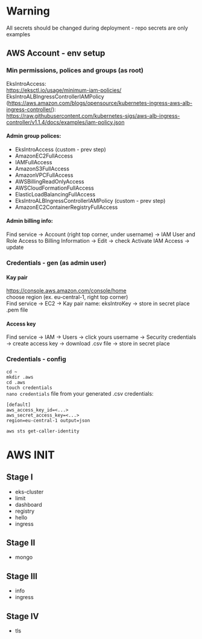 # Warning

All secrets should be changed during deployment - repo secrets are only examples

## AWS Account - env setup

### Min permissions, polices and groups (as root)

EksIntroAccess: \
https://eksctl.io/usage/minimum-iam-policies/ \
EksIntroALBIngressControllerIAMPolicy (https://aws.amazon.com/blogs/opensource/kubernetes-ingress-aws-alb-ingress-controller/): \
https://raw.githubusercontent.com/kubernetes-sigs/aws-alb-ingress-controller/v1.1.4/docs/examples/iam-policy.json 

#### Admin group polices:

* EksIntroAccess (custom - prev step)
* AmazonEC2FullAccess
* IAMFullAccess
* AmazonS3FullAccess
* AmazonVPCFullAccess
* AWSBillingReadOnlyAccess
* AWSCloudFormationFullAccess
* ElasticLoadBalancingFullAccess
* EksIntroALBIngressControllerIAMPolicy (custom - prev step)
* AmazonEC2ContainerRegistryFullAccess

#### Admin billing info:
Find service -> Account (right top corner, under username) -> IAM User and Role Access to Billing Information -> Edit -> check Activate IAM Access -> update

### Credentials - gen (as admin user)

#### Kay pair

https://console.aws.amazon.com/console/home \
choose region (ex. eu-central-1, right top corner) \
Find service -> EC2 -> Kay pair name: eksIntroKey -> store in secret place .pem file

#### Access key

Find service -> IAM -> Users -> click yours username -> Security credentials -> create access key -> download .csv file
-> store in secret place

### Credentials - config

`cd ~ `\
`mkdir .aws `\
`cd .aws`\
`touch credentials`\
`nano credentials`
file from your generated .csv credentials:
```
[default]
aws_access_key_id=<...>
aws_secret_access_key=<...>
region=eu-central-1 output=json
```
`aws sts get-caller-identity`

# AWS INIT
## Stage I
* eks-cluster
* limit
* dashboard
* registry
* hello
* ingress

## Stage II
* mongo

## Stage III
* info
* ingress

## Stage IV
* tls
